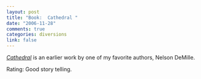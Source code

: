 ```yaml
--- 
layout: post
title: "Book:  Cathedral "
date: "2006-11-28"
comments: true
categories: diversions
link: false
---
```

<i><a href="http://www.amazon.com/Cathedral-Nelson-DeMille/dp/0446358576/sr=8-7/qid=1164767948/ref=pd_bbs_7/104-8717609-9122345?ie=UTF8&s=books" title="Cathedral">Cathedral</a></i> is an earlier work by one of my favorite authors, Nelson DeMille.

Rating: Good story telling.
